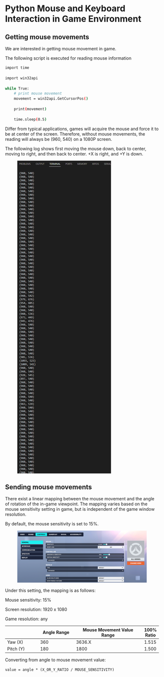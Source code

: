 # Python Mouse and Keyboard Interaction in Game Environment





## Getting mouse movements

We are interested in getting mouse movement in game.

The following script is executed for reading mouse information

```bash
import time

import win32api

while True:
    # print mouse movement
    movement = win32api.GetCursorPos()
    
    print(movement)
        
    time.sleep(0.5)

```



Differ from typical applications, games will acquire the mouse and force it to be at center of the screen. Therefore, without mouse movements, the reading will always be (960, 540) on a 1080P screen.



The following log shows first moving the mouse down, back to center, moving to right, and then back to center. +X is right, and +Y is down.



<figure><img src="../../.gitbook/assets/image (1) (1) (1).png" alt=""><figcaption></figcaption></figure>



## Sending mouse movements

There exist a linear mapping between the mouse movement and the angle of rotation of the in-game viewpoint. The mapping varies based on the mouse sensitivity setting in game, but is independent of the game window resolution.

By default, the mouse sensitivity is set to 15%.

<figure><img src="../../.gitbook/assets/image (1) (1) (1) (1).png" alt=""><figcaption></figcaption></figure>

Under this setting, the mapping is as follows:

Mouse sensitivity: 15%

Screen resolution: 1920 x 1080

Game resolution: any

<table><thead><tr><th width="123"></th><th width="133">Angle Range</th><th width="274">Mouse Movement Value Range</th><th>100% Ratio</th></tr></thead><tbody><tr><td>Yaw (X)</td><td>360</td><td>3636.X</td><td>1.515</td></tr><tr><td>Pitch (Y)</td><td>180</td><td>1800</td><td>1.500</td></tr></tbody></table>



Converting from angle to mouse movement value:

`value = angle * (X_OR_Y_RATIO / MOUSE_SENSITIVITY)`





